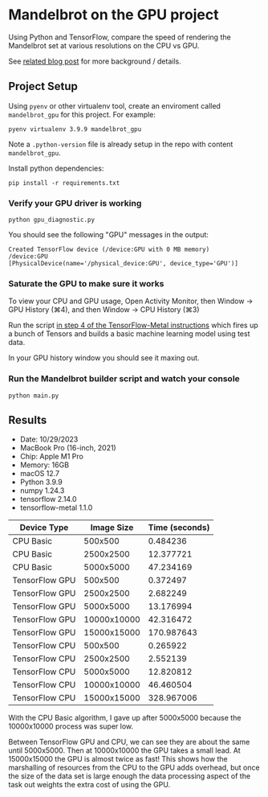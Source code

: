 # Mandelbrot on the GPU project

Using Python and TensorFlow, compare the speed of rendering the Mandelbrot set at various resolutions on the CPU vs GPU.

See [related blog post](https://www.laurencegellert.com/2023/10/how-make-python-code-run-on-the-gpu/) for more background / details.

## Project Setup

Using `pyenv` or other virtualenv tool, create an enviroment called `mandelbrot_gpu` for this project. For example:

`pyenv virtualenv 3.9.9 mandelbrot_gpu`

Note a `.python-version` file is already setup in the repo with content `mandelbrot_gpu`.

Install python dependencies:

`pip install -r requirements.txt`

### Verify your GPU driver is working

`python gpu_diagnostic.py`

You should see the following "GPU" messages in the output:

```
Created TensorFlow device (/device:GPU with 0 MB memory) 
/device:GPU
[PhysicalDevice(name='/physical_device:GPU', device_type='GPU')]
```

### Saturate the GPU to make sure it works

To view your CPU and GPU usage, Open Activity Monitor, then Window -> GPU History (⌘4), and then Window -> CPU History (⌘3)

Run the script [in step 4 of the TensorFlow-Metal instructions](https://developer.apple.com/metal/tensorflow-plugin/) which fires up a bunch of Tensors and builds a basic machine learning model using test data.

In your GPU history window you should see it maxing out.


### Run the Mandelbrot builder script and watch your console

`python main.py`

## Results

* Date: 10/29/2023
* MacBook Pro (16-inch, 2021)
* Chip: Apple M1 Pro
* Memory: 16GB 
* macOS 12.7
* Python 3.9.9
* numpy 1.24.3
* tensorflow 2.14.0
* tensorflow-metal 1.1.0

| Device Type      | Image Size  | Time (seconds) |
|------------------|-------------|----------------|
| CPU Basic        | 500x500     | 0.484236       |
| CPU Basic        | 2500x2500   | 12.377721      |
| CPU Basic        | 5000x5000   | 47.234169      |
| TensorFlow GPU   | 500x500     | 0.372497       |
| TensorFlow GPU   | 2500x2500   | 2.682249       |
| TensorFlow GPU   | 5000x5000   | 13.176994      |
| TensorFlow GPU   | 10000x10000 | 42.316472      |
| TensorFlow GPU   | 15000x15000 | 170.987643     |
| TensorFlow CPU   | 500x500     | 0.265922       |
| TensorFlow CPU   | 2500x2500   | 2.552139       |
| TensorFlow CPU   | 5000x5000   | 12.820812      |
| TensorFlow CPU   | 10000x10000 | 46.460504      |
| TensorFlow CPU   | 15000x15000 | 328.967006     |


With the CPU Basic algorithm, I gave up after 5000x5000 because the 10000x10000 process was super low.

Between TensorFlow GPU and CPU, we can see they are about the same until 5000x5000. Then at 10000x10000 the GPU takes a small lead.
At 15000x15000 the GPU is almost twice as fast!  This shows how the marshalling of resources from the CPU to the GPU adds overhead, but
once the size of the data set is large enough the data processing aspect of the task out weights the extra cost of using the GPU.
